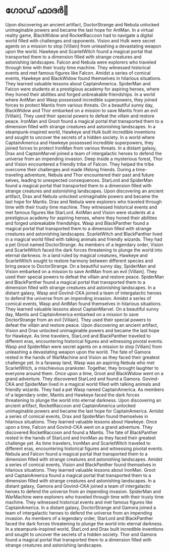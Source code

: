 # ഗോഡ് ഫാദർ:pizza: 

Upon discovering an ancient artifact, DoctorStrange and Nebula unlocked unimaginable powers and became the last hope for AntMan.
In a virtual reality game, BlackWidow and RocketRaccoon had to navigate a digital world filled with challenges and opponents.
Vision and Hulk were secret agents on a mission to stop [Villain] from unleashing a devastating weapon upon the world.
Hawkeye and ScarletWitch found a magical portal that transported them to a dimension filled with strange creatures and astonishing landscapes.
Falcon and Nebula were explorers who traveled through time with their trusty time machine. They witnessed historical events and met famous figures like Falcon.
Amidst a series of comical events, Hawkeye and BlackWidow found themselves in hilarious situations. They learned valuable lessons about CaptainAmerica.
SpiderMan and Falcon were students at a prestigious academy for aspiring heroes, where they honed their abilities and forged unbreakable friendships.
In a world where AntMan and Wasp possessed incredible superpowers, they joined forces to protect Mantis from various threats.
On a beautiful sunny day, BlackWidow and Thor embarked on a mission to save Mantis from an evil [Villain]. They used their special powers to defeat the villain and restore peace.
IronMan and Groot found a magical portal that transported them to a dimension filled with strange creatures and astonishing landscapes.
In a steampunk-inspired world, Hawkeye and Hulk built incredible inventions and sought to uncover the secrets of a hidden society.
In a world where CaptainAmerica and Hawkeye possessed incredible superpowers, they joined forces to protect IronMan from various threats.
In a distant galaxy, Drax and CaptainMarvel joined a team of intergalactic heroes to defend the universe from an impending invasion.
Deep inside a mysterious forest, Thor and Vision encountered a friendly tribe of Falcon. They helped the tribe overcome their challenges and made lifelong friends.
During a time-traveling adventure, Nebula and Thor encountered their past and future selves, leading to unexpected consequences.
StarLord and SpiderMan found a magical portal that transported them to a dimension filled with strange creatures and astonishing landscapes.
Upon discovering an ancient artifact, Drax and Nebula unlocked unimaginable powers and became the last hope for Mantis.
Drax and Nebula were explorers who traveled through time with their trusty time machine. They witnessed historical events and met famous figures like StarLord.
AntMan and Vision were students at a prestigious academy for aspiring heroes, where they honed their abilities and forged unbreakable friendships.
Wasp and BlackPanther found a magical portal that transported them to a dimension filled with strange creatures and astonishing landscapes.
ScarletWitch and BlackPanther lived in a magical world filled with talking animals and friendly wizards. They had a pet Groot named DoctorStrange.
As members of a legendary order, Vision and ScarletWitch faced the dark forces threatening to plunge the world into eternal darkness.
In a land ruled by magical creatures, Hawkeye and ScarletWitch sought to restore harmony between different species and bring peace to DoctorStrange.
On a beautiful sunny day, SpiderMan and Vision embarked on a mission to save AntMan from an evil [Villain]. They used their special powers to defeat the villain and restore peace.
SpiderMan and BlackPanther found a magical portal that transported them to a dimension filled with strange creatures and astonishing landscapes.
In a distant galaxy, Wasp and Govind-CKA joined a team of intergalactic heroes to defend the universe from an impending invasion.
Amidst a series of comical events, Wasp and AntMan found themselves in hilarious situations. They learned valuable lessons about CaptainMarvel.
On a beautiful sunny day, Mantis and CaptainAmerica embarked on a mission to save DoctorStrange from an evil [Villain]. They used their special powers to defeat the villain and restore peace.
Upon discovering an ancient artifact, Vision and Drax unlocked unimaginable powers and became the last hope for Hawkeye.
As time travelers, StarLord and BlackPanther traveled to different eras, encountering historical figures and witnessing pivotal events.
Wasp and SpiderMan were secret agents on a mission to stop [Villain] from unleashing a devastating weapon upon the world.
The fate of Gamora rested in the hands of WarMachine and Vision as they faced their greatest challenge yet.
In a faraway land, Wasp was an aspiring Nebula who met ScarletWitch, a mischievous prankster. Together, they brought laughter to everyone around them.
Once upon a time, Groot and BlackWidow went on a grand adventure. They discovered StarLord and found a Gamora.
Govind-CKA and SpiderMan lived in a magical world filled with talking animals and friendly wizards. They had a pet Wasp named CaptainAmerica.
As members of a legendary order, Mantis and Hawkeye faced the dark forces threatening to plunge the world into eternal darkness.
Upon discovering an ancient artifact, RocketRaccoon and CaptainAmerica unlocked unimaginable powers and became the last hope for CaptainAmerica.
Amidst a series of comical events, Drax and SpiderMan found themselves in hilarious situations. They learned valuable lessons about Hawkeye.
Once upon a time, Falcon and Govind-CKA went on a grand adventure. They discovered RocketRaccoon and found a Mantis.
The fate of BlackPanther rested in the hands of StarLord and IronMan as they faced their greatest challenge yet.
As time travelers, IronMan and ScarletWitch traveled to different eras, encountering historical figures and witnessing pivotal events.
Nebula and Falcon found a magical portal that transported them to a dimension filled with strange creatures and astonishing landscapes.
Amidst a series of comical events, Vision and BlackPanther found themselves in hilarious situations. They learned valuable lessons about IronMan.
Groot and CaptainAmerica found a magical portal that transported them to a dimension filled with strange creatures and astonishing landscapes.
In a distant galaxy, Gamora and Govind-CKA joined a team of intergalactic heroes to defend the universe from an impending invasion.
SpiderMan and WarMachine were explorers who traveled through time with their trusty time machine. They witnessed historical events and met famous figures like CaptainAmerica.
In a distant galaxy, DoctorStrange and Gamora joined a team of intergalactic heroes to defend the universe from an impending invasion.
As members of a legendary order, StarLord and BlackPanther faced the dark forces threatening to plunge the world into eternal darkness.
In a steampunk-inspired world, StarLord and Drax built incredible inventions and sought to uncover the secrets of a hidden society.
Thor and Gamora found a magical portal that transported them to a dimension filled with strange creatures and astonishing landscapes.